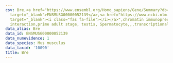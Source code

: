 ```yaml
---
csv: Bre,<a href="https://www.ensembl.org/Homo_sapiens/Gene/Summary?db=core;g=ENSMUSG00000052139"
  target="_blank">ENSMUSG00000052139</a>,<a href="https://www.ncbi.nlm.nih.gov/pubmed/25450459"
  target="_blank"><i class="fas fa-file"></i></a>",chromatin immunoprecipitation assay,direct
  interaction,prime adult stage, testis, Spermatocyte,,,transcriptional regulation,
data_alias: Bre
data_id: ENSMUSG00000052139
data_numevidence: 1
data_species: Mus musculus
data_taxid: '10090'
title: Bre
---
```


